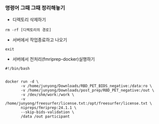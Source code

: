 ### 명령어 그때 그때 정리해놓기

* 디렉토리 삭제하기
~~~linux
rm -rf [디렉토리의 경로]
~~~

* 서버에서 작업종료하고 나오기

~~~linux
exit
~~~

* 서버에서 전처리(fmriprep-docker)실행하기

~~~linux
#!/bin/bash


docker run -d \
       -v /home/junyong/Downloads/RBD_PET_BIDS_negative:/data:ro \
       -v /home/junyong/Downloads/post_prep/RBD_PET_negative:/out \
       -v /dev/shm/work:/work \
       -v /home/junyong/freesurfer/license.txt:/opt/freesurfer/license.txt \
       nipreps/fmriprep:24.1.1 \
       --skip-bids-validation \
       /data /out participant
~~~

